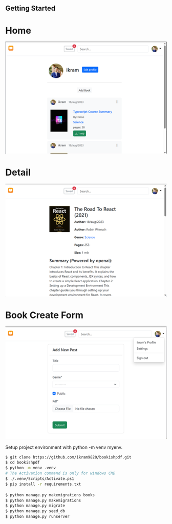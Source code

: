 ## Getting Started
# Home
![Default Home View](./screenshot/list.png?raw=true "Title")
# Detail
![Default Home View](./screenshot/detail.png?raw=true "Title")
# Book Create Form
![Default Home View](./screenshot/add.png?raw=true "Title")


Setup project environment with python -m venv myenv.

```bash
$ git clone https://github.com/ikram9820/bookishpdf.git
$ cd bookishpdf
$ python -m venv .venv
# The Activation command is only for windows CMD
$ ./.venv/Scripts/Activate.ps1
$ pip install -r requirements.txt

$ python manage.py makemigrations books
$ python manage.py makemigrations
$ python manage.py migrate
$ python manage.py seed_db
$ python manage.py runserver
```
